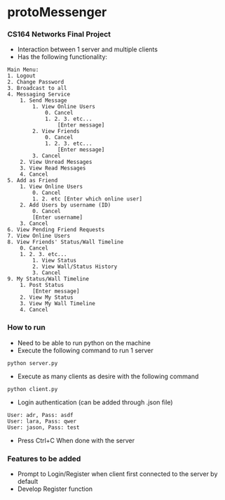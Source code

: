 # protoMessenger
### CS164 Networks Final Project
- Interaction between 1 server and multiple clients
- Has the following functionality:
```
Main Menu:
1. Logout
2. Change Password
3. Broadcast to all
4. Messaging Service
    1. Send Message
        1. View Online Users
            0. Cancel
            1. 2. 3. etc...
                [Enter message]
        2. View Friends
            0. Cancel
            1. 2. 3. etc...
                [Enter message]
        3. Cancel
    2. View Unread Messages
    3. View Read Messages
    4. Cancel
5. Add as Friend
    1. View Online Users
        0. Cancel
        1. 2. etc [Enter which online user]
    2. Add Users by username (ID)
        0. Cancel
        [Enter username]
    3. Cancel
6. View Pending Friend Requests
7. View Online Users
8. View Friends' Status/Wall Timeline
    0. Cancel
    1. 2. 3. etc...
        1. View Status
        2. View Wall/Status History
        3. Cancel
9. My Status/Wall Timeline
    1. Post Status
        [Enter message]
    2. View My Status
    3. View My Wall Timeline
    4. Cancel
```

### How to run
- Need to be able to run python on the machine
- Execute the following command to run 1 server
```
python server.py
```
- Execute as many clients as desire with the following command
```
python client.py
```
- Login authentication (can be added through .json file)
```
User: adr, Pass: asdf
User: lara, Pass: qwer
User: jason, Pass: test
```
- Press Ctrl+C When done with the server

### Features to be added
- Prompt to Login/Register when client first connected to the server by default
- Develop Register function
